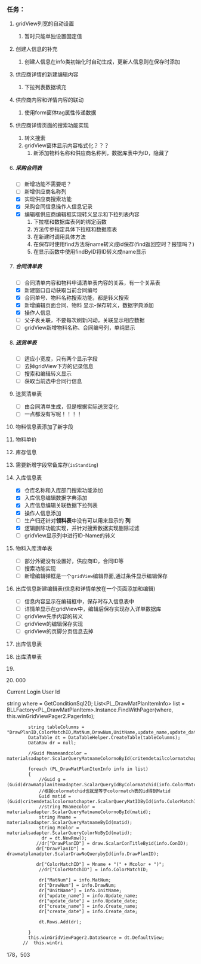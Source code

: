 ### 任务：

1. gridView列宽的自动设置
   
   1. 暂时只能单独设置固定值
   
2. 创建人信息的补充
   
   1. 创建人信息在info类初始化时自动生成，更新人信息则在保存时添加
   
3. 供应商详情的新建编辑内容
   
   1. 下拉列表数据填充
   
4. 供应商内容和详情内容的联动

   1. 使用form窗体tag属性传递数据
   
5. 供应商详情页面的搜索功能实现

   1. 转义搜索
   2. gridView窗体显示内容格式化？？？
      1. 新添加物料名称和供应商名称列，数据库表中为ID，隐藏了
   
7. ##### 采购合同表
   
   - [ ] 新增功能不需要吧？
   - [ ] 新增供应商名称列
   - [x] 实现供应商搜索功能
   - [x] 采购合同信息操作人信息记录
   - [x] 编辑框供应商编辑框实现转义显示和下拉列表内容
     1. 下拉框和数据库表列的绑定函数
     2. 方法传参指定具体下拉框和数据库表
     3. 在新建时调用具体方法
     4. 在保存时使用find方法将name转义成id保存(find返回空时？报错吗？)
     5. 在显示函数中使用findByID将ID转义成name显示
   
7. ##### 合同清单表

   - [ ] 合同清单内容和物料申请清单表内容的关系，有一个关系表
   - [x] 新建窗口自动获取当前合同编号
   - [x] 合同单号、物料名称搜索功能，都是转义搜索
   - [x] 新增编辑页面合同、物料 显示-保存转义，数据字典添加
   - [x] 操作人信息
   - [ ] 父子表关联，不要每次刷新闪动，关联显示相应数据
   - [ ] gridView新增物料名称、合同编号列，单纯显示

8. ##### 送货单表

   - [ ] 适应小宽度，只有两个显示字段
   - [ ] 去掉gridView下方的记录信息
   - [ ] 搜索和编辑转义显示
   - [ ] 获取当前选中合同行信息

9. 送货清单表

   - [ ] 由合同清单生成，但是根据实际送货变化
   - [ ] 一点都没有写呢！！！！

10. 物料信息表添加了新字段

   11. 物料单价

   12. 库存信息

   3. 需要新增字段常备库存(`isStanding`)

14. 入库信息表

    - [x] 仓库名称和入库部门搜索功能添加
    - [x] 入库信息编辑数据字典添加
    - [x] 入库信息编辑关联数据下拉列表
    - [x] 操作人信息添加
    - [ ] 生产归还针对**领料表**中没有可以用来显示的 **列**
    - [x] 逻辑删除功能实现，并针对搜索数据实现删除过滤
    - [ ] gridView显示列中进行ID-Name的转义

15. 物料入库清单表

    - [ ] 部分外键没有设置好，供应商ID，合同ID等
    - [ ] 搜索功能实现
    - [ ] 新增编辑弹框是一个`gridView`编辑界面,通过条件显示编辑保存

16. 出库信息新建编辑表(信息和详情单放在一个页面添加和编辑)

    - [ ] 信息内容显示在编辑框中，保存时存入信息表中
    - [ ] 详情单显示在gridView中，编辑后保存实现存入详单数据库
    - [ ] gridView先手内容的转义
    - [ ] gridView的编辑保存实现
    - [ ] gridView的页脚分页信息去掉

17. 出库信息表

18. 出库清单表

19. 

20. 000

Current Login User Id



string where = GetConditionSql2();
            List<PL_DrawMatPlanItemInfo> list = BLLFactory<PL_DrawMatPlanItem>.Instance.FindWithPager(where, this.winGridViewPager2.PagerInfo);

            string tableColumns = "DrawPlanID,ColorMatchID,MatNum,DrawNum,UnitName,update_name,update_date,create_name,create_date";
            DataTable dt = DataTableHelper.CreateTable(tableColumns);
            DataRow dr = null;
    
            //Guid Mnameandcolor = materialsadapter.ScalarQueryMatnameColornoById(critemdetailcolormatchapter.ScalarQueryMatIDById(drawmatplanitemadapter.ScalarQueryIdByColormatchid()));
    
            foreach (PL_DrawMatPlanItemInfo info in list)
            {
                //Guid g = (Guid)drawmatplanitemadapter.ScalarQueryIdByColormatchid(info.ColorMatchID);
                //根据colormatchid也就是等于colormatch表的id得到Matid
                Guid matid = (Guid)critemdetailcolormatchapter.ScalarQueryMatIDById(info.ColorMatchID);
                //string Mnamecolor = materialsadapter.ScalarQueryMatnameColornoById(matid);
                string Mname = materialsadapter.ScalarQueryMatnameById(matid);
                string Mcolor = materialsadapter.ScalarQueryColorNoById(matid);
                 dr = dt.NewRow();
               //dr["DrawPlanID"] = draw.ScalarConTitleByid(info.ConID);
               dr["DrawPlanID"] = drawmatplanadpter.ScalarDrawNoQuerybyId(info.DrawPlanID);
    
               dr["ColorMatchID"] = Mname + "(" + Mcolor + ")";
                //dr["ColorMatchID"] = info.ColorMatchID;
    
                dr["MatNum"] = info.MatNum;
                dr["DrawNum"] = info.DrawNum;
                dr["UnitName"] = info.UnitName;
                dr["update_name"] = info.Update_name;
                dr["update_date"] = info.Update_date;
                dr["create_name"] = info.Create_name;
                dr["create_date"] = info.Create_date;
    
                dt.Rows.Add(dr);
    
            }
            this.winGridViewPager2.DataSource = dt.DefaultView; 
          //  this.winGri
          

178，503
